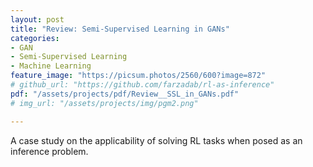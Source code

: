```yaml
---
layout: post
title: "Review: Semi-Supervised Learning in GANs"
categories:
- GAN
- Semi-Supervised Learning
- Machine Learning
feature_image: "https://picsum.photos/2560/600?image=872"
# github_url: "https://github.com/farzadab/rl-as-inference"
pdf: "/assets/projects/pdf/Review__SSL_in_GANs.pdf"
# img_url: "/assets/projects/img/pgm2.png"

---
```


A case study on the applicability of solving RL tasks when posed as an inference problem.

